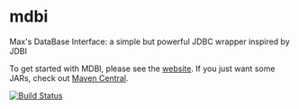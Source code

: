 # mdbi

Max's DataBase Interface: a simple but powerful JDBC wrapper inspired by JDBI

To get started with MDBI, please see the [website](http://batterseapower.github.io/mdbi/). If you just want some JARs, check out [Maven Central](http://mvnrepository.com/artifact/uk.co.omega-prime/mdbi/).

[![Build Status](https://travis-ci.org/batterseapower/mdbi.svg?branch=master)](https://travis-ci.org/batterseapower/mdbi)
